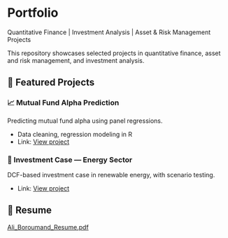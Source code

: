 # Portfolio
Quantitative Finance | Investment Analysis | Asset &amp; Risk Management Projects

This repository showcases selected projects in quantitative finance, asset and risk management, and investment analysis.

## 📁 Featured Projects

### 📈 Mutual Fund Alpha Prediction
Predicting mutual fund alpha using panel regressions.
- Data cleaning, regression modeling in R
- Link: [View project](projects/mutual-fund-alpha-prediction)

### 🔋 Investment Case — Energy Sector
DCF-based investment case in renewable energy, with scenario testing.
- Link: [View project](projects/investment-case-energy-sector)

## 📄 Resume
[Ali_Boroumand_Resume.pdf](resume/Ali_Boroumand_Resume.pdf)

